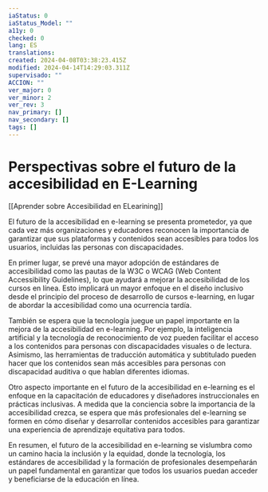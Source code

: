 ```yaml
---
iaStatus: 0
iaStatus_Model: ""
a11y: 0
checked: 0
lang: ES
translations: 
created: 2024-04-08T03:38:23.415Z
modified: 2024-04-14T14:29:03.311Z
supervisado: ""
ACCION: ""
ver_major: 0
ver_minor: 2
ver_rev: 3
nav_primary: []
nav_secondary: []
tags: []
---
```

# Perspectivas sobre el futuro de la accesibilidad en E-Learning

[[Aprender sobre Accesibilidad en ELearining]]

El futuro de la accesibilidad en e-learning se presenta prometedor, ya que cada vez más organizaciones y educadores reconocen la importancia de garantizar que sus plataformas y contenidos sean accesibles para todos los usuarios, incluidas las personas con discapacidades.

En primer lugar, se prevé una mayor adopción de estándares de accesibilidad como las pautas de la W3C o WCAG (Web Content Accessibility Guidelines), lo que ayudará a mejorar la accesibilidad de los cursos en línea. Esto implicará un mayor enfoque en el diseño inclusivo desde el principio del proceso de desarrollo de cursos e-learning, en lugar de abordar la accesibilidad como una ocurrencia tardía.

También se espera que la tecnología juegue un papel importante en la mejora de la accesibilidad en e-learning. Por ejemplo, la inteligencia artificial y la tecnología de reconocimiento de voz pueden facilitar el acceso a los contenidos para personas con discapacidades visuales o de lectura. Asimismo, las herramientas de traducción automática y subtitulado pueden hacer que los contenidos sean más accesibles para personas con discapacidad auditiva o que hablan diferentes idiomas.

Otro aspecto importante en el futuro de la accesibilidad en e-learning es el enfoque en la capacitación de educadores y diseñadores instruccionales en prácticas inclusivas. A medida que la conciencia sobre la importancia de la accesibilidad crezca, se espera que más profesionales del e-learning se formen en cómo diseñar y desarrollar contenidos accesibles para garantizar una experiencia de aprendizaje equitativa para todos.

En resumen, el futuro de la accesibilidad en e-learning se vislumbra como un camino hacia la inclusión y la equidad, donde la tecnología, los estándares de accesibilidad y la formación de profesionales desempeñarán un papel fundamental en garantizar que todos los usuarios puedan acceder y beneficiarse de la educación en línea.
